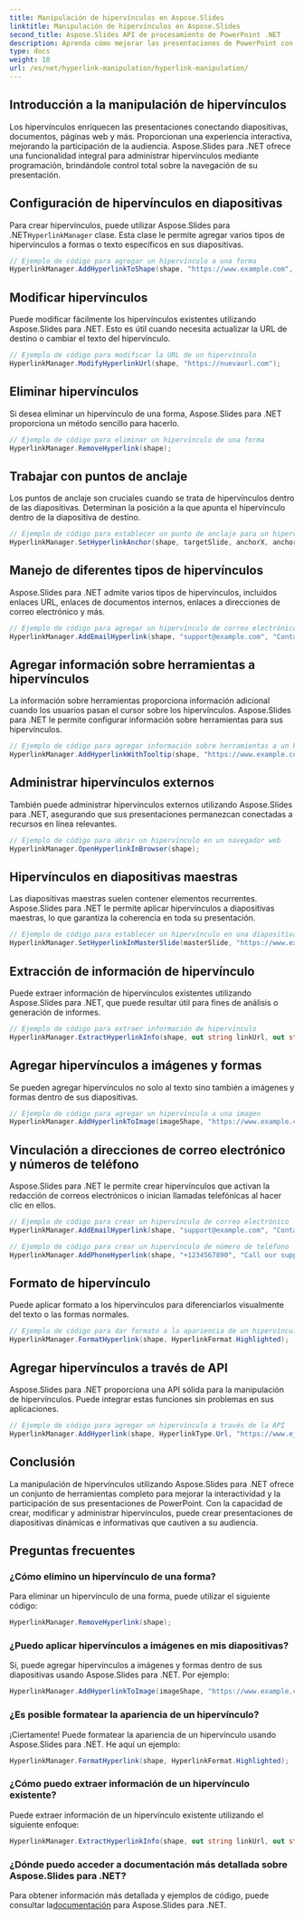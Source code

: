 ```yaml
---
title: Manipulación de hipervínculos en Aspose.Slides
linktitle: Manipulación de hipervínculos en Aspose.Slides
second_title: Aspose.Slides API de procesamiento de PowerPoint .NET
description: Aprenda cómo mejorar las presentaciones de PowerPoint con hipervínculos usando Aspose.Slides para .NET. Cree, modifique y administre contenido interactivo sin problemas.
type: docs
weight: 10
url: /es/net/hyperlink-manipulation/hyperlink-manipulation/
---
```


## Introducción a la manipulación de hipervínculos

Los hipervínculos enriquecen las presentaciones conectando diapositivas, documentos, páginas web y más. Proporcionan una experiencia interactiva, mejorando la participación de la audiencia. Aspose.Slides para .NET ofrece una funcionalidad integral para administrar hipervínculos mediante programación, brindándole control total sobre la navegación de su presentación.

## Configuración de hipervínculos en diapositivas

 Para crear hipervínculos, puede utilizar Aspose.Slides para .NET`HyperlinkManager` clase. Esta clase le permite agregar varios tipos de hipervínculos a formas o texto específicos en sus diapositivas.

```csharp
// Ejemplo de código para agregar un hipervínculo a una forma
HyperlinkManager.AddHyperlinkToShape(shape, "https://www.example.com", "Visite nuestro sitio web");
```

## Modificar hipervínculos

Puede modificar fácilmente los hipervínculos existentes utilizando Aspose.Slides para .NET. Esto es útil cuando necesita actualizar la URL de destino o cambiar el texto del hipervínculo.

```csharp
// Ejemplo de código para modificar la URL de un hipervínculo
HyperlinkManager.ModifyHyperlinkUrl(shape, "https://nuevaurl.com");
```

## Eliminar hipervínculos

Si desea eliminar un hipervínculo de una forma, Aspose.Slides para .NET proporciona un método sencillo para hacerlo.

```csharp
// Ejemplo de código para eliminar un hipervínculo de una forma
HyperlinkManager.RemoveHyperlink(shape);
```

## Trabajar con puntos de anclaje

Los puntos de anclaje son cruciales cuando se trata de hipervínculos dentro de las diapositivas. Determinan la posición a la que apunta el hipervínculo dentro de la diapositiva de destino.

```csharp
// Ejemplo de código para establecer un punto de anclaje para un hipervínculo
HyperlinkManager.SetHyperlinkAnchor(shape, targetSlide, anchorX, anchorY);
```

## Manejo de diferentes tipos de hipervínculos

Aspose.Slides para .NET admite varios tipos de hipervínculos, incluidos enlaces URL, enlaces de documentos internos, enlaces a direcciones de correo electrónico y más.

```csharp
// Ejemplo de código para agregar un hipervínculo de correo electrónico
HyperlinkManager.AddEmailHyperlink(shape, "support@example.com", "Contact Support");
```

## Agregar información sobre herramientas a hipervínculos

La información sobre herramientas proporciona información adicional cuando los usuarios pasan el cursor sobre los hipervínculos. Aspose.Slides para .NET le permite configurar información sobre herramientas para sus hipervínculos.

```csharp
// Ejemplo de código para agregar información sobre herramientas a un hipervínculo
HyperlinkManager.AddHyperlinkWithTooltip(shape, "https://www.example.com", "Visite nuestro sitio web", "Haga clic para explorar");
```

## Administrar hipervínculos externos

También puede administrar hipervínculos externos utilizando Aspose.Slides para .NET, asegurando que sus presentaciones permanezcan conectadas a recursos en línea relevantes.

```csharp
// Ejemplo de código para abrir un hipervínculo en un navegador web
HyperlinkManager.OpenHyperlinkInBrowser(shape);
```

## Hipervínculos en diapositivas maestras

Las diapositivas maestras suelen contener elementos recurrentes. Aspose.Slides para .NET le permite aplicar hipervínculos a diapositivas maestras, lo que garantiza la coherencia en toda su presentación.

```csharp
// Ejemplo de código para establecer un hipervínculo en una diapositiva maestra
HyperlinkManager.SetHyperlinkInMasterSlide(masterSlide, "https://www.example.com", "Visite nuestro sitio web");
```

## Extracción de información de hipervínculo

Puede extraer información de hipervínculos existentes utilizando Aspose.Slides para .NET, que puede resultar útil para fines de análisis o generación de informes.

```csharp
// Ejemplo de código para extraer información de hipervínculo
HyperlinkManager.ExtractHyperlinkInfo(shape, out string linkUrl, out string linkText);
```

## Agregar hipervínculos a imágenes y formas

Se pueden agregar hipervínculos no solo al texto sino también a imágenes y formas dentro de sus diapositivas.

```csharp
// Ejemplo de código para agregar un hipervínculo a una imagen
HyperlinkManager.AddHyperlinkToImage(imageShape, "https://www.example.com", "Haga clic en la imagen para obtener más información");
```

## Vinculación a direcciones de correo electrónico y números de teléfono

Aspose.Slides para .NET le permite crear hipervínculos que activan la redacción de correos electrónicos o inician llamadas telefónicas al hacer clic en ellos.

```csharp
// Ejemplo de código para crear un hipervínculo de correo electrónico
HyperlinkManager.AddEmailHyperlink(shape, "support@example.com", "Contact Support");

// Ejemplo de código para crear un hipervínculo de número de teléfono
HyperlinkManager.AddPhoneHyperlink(shape, "+1234567890", "Call our support");
```

## Formato de hipervínculo

Puede aplicar formato a los hipervínculos para diferenciarlos visualmente del texto o las formas normales.

```csharp
// Ejemplo de código para dar formato a la apariencia de un hipervínculo
HyperlinkManager.FormatHyperlink(shape, HyperlinkFormat.Highlighted);
```

## Agregar hipervínculos a través de API

Aspose.Slides para .NET proporciona una API sólida para la manipulación de hipervínculos. Puede integrar estas funciones sin problemas en sus aplicaciones.

```csharp
// Ejemplo de código para agregar un hipervínculo a través de la API
HyperlinkManager.AddHyperlink(shape, HyperlinkType.Url, "https://www.ejemplo.com");
```

## Conclusión

La manipulación de hipervínculos utilizando Aspose.Slides para .NET ofrece un conjunto de herramientas completo para mejorar la interactividad y la participación de sus presentaciones de PowerPoint. Con la capacidad de crear, modificar y administrar hipervínculos, puede crear presentaciones de diapositivas dinámicas e informativas que cautiven a su audiencia.

## Preguntas frecuentes

### ¿Cómo elimino un hipervínculo de una forma?

Para eliminar un hipervínculo de una forma, puede utilizar el siguiente código:

```csharp
HyperlinkManager.RemoveHyperlink(shape);
```

### ¿Puedo aplicar hipervínculos a imágenes en mis diapositivas?

Sí, puede agregar hipervínculos a imágenes y formas dentro de sus diapositivas usando Aspose.Slides para .NET. Por ejemplo:

```csharp
HyperlinkManager.AddHyperlinkToImage(imageShape, "https://www.example.com", "Haga clic en la imagen para obtener más información");
```

### ¿Es posible formatear la apariencia de un hipervínculo?

¡Ciertamente! Puede formatear la apariencia de un hipervínculo usando Aspose.Slides para .NET. He aquí un ejemplo:

```csharp
HyperlinkManager.FormatHyperlink(shape, HyperlinkFormat.Highlighted);
```

### ¿Cómo puedo extraer información de un hipervínculo existente?

Puede extraer información de un hipervínculo existente utilizando el siguiente enfoque:

```csharp
HyperlinkManager.ExtractHyperlinkInfo(shape, out string linkUrl, out string linkText);
```

### ¿Dónde puedo acceder a documentación más detallada sobre Aspose.Slides para .NET?

Para obtener información más detallada y ejemplos de código, puede consultar la[documentación](https://reference.aspose.com/slides/net/) para Aspose.Slides para .NET.